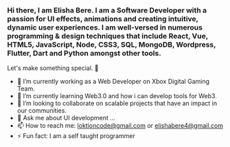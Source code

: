 ### Hi there, I am Elisha Bere. I am a Software Developer with a passion for UI effects, animations and creating intuitive, dynamic user experiences. I am well-versed in numerous programming & design techniques that include React, Vue, HTML5, JavaScript, Node, CSS3, SQL, MongoDB, Wordpress, Flutter, Dart and Python amongst other tools.

Let's make something special. 👋

- 🔭 I’m currently working as a Web Developer on Xbox Digital Gaming Team.
- 🌱 I’m currently learning Web3.0 and how i can develop tools for Web3.
- 👯 I’m looking to collaborate on scalable projects that have an impact in our communities.
- 💬 Ask me about UI development ...
- 📫 How to reach me: loktioncode@gmail.com or elishabere4@gmail.com
- ⚡ Fun fact: I am a self taught programmer

